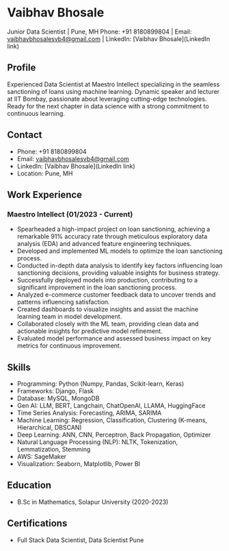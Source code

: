 # Vaibhav Bhosale
Junior Data Scientist | Pune, MH
Phone: +91 8180899804 | Email: vaibhavbhosalesvb4@gmail.com | LinkedIn: [Vaibhav Bhosale](LinkedIn link)

## Profile
Experienced Data Scientist at Maestro Intellect specializing in the seamless sanctioning of loans using machine learning. Dynamic speaker and lecturer at IIT Bombay, passionate about leveraging cutting-edge technologies. Ready for the next chapter in data science with a strong commitment to continuous learning.

## Contact
- Phone: +91 8180899804
- Email: vaibhavbhosalesvb4@gmail.com
- LinkedIn: [Vaibhav Bhosale](LinkedIn link)
- Location: Pune, MH

## Work Experience
### Maestro Intellect (01/2023 - Current)
- Spearheaded a high-impact project on loan sanctioning, achieving a remarkable 91% accuracy rate through meticulous exploratory data analysis (EDA) and advanced feature engineering techniques.
- Developed and implemented ML models to optimize the loan sanctioning process.
- Conducted in-depth data analysis to identify key factors influencing loan sanctioning decisions, providing valuable insights for business strategy.
- Successfully deployed models into production, contributing to a significant improvement in the loan sanctioning process.
- Analyzed e-commerce customer feedback data to uncover trends and patterns influencing satisfaction.
- Created dashboards to visualize insights and assist the machine learning team in model development.
- Collaborated closely with the ML team, providing clean data and actionable insights for predictive model refinement.
- Evaluated model performance and assessed business impact on key metrics for continuous improvement.

## Skills
- Programming: Python (Numpy, Pandas, Scikit-learn, Keras)
- Frameworks: Django, Flask
- Database: MySQL, MongoDB
- Gen AI: LLM, BERT, Langchain, ChatOpenAI, LLAMA, HuggingFace
- Time Series Analysis: Forecasting, ARIMA, SARIMA
- Machine Learning: Regression, Classification, Clustering (K-means, Hierarchical, DBSCAN)
- Deep Learning: ANN, CNN, Perceptron, Back Propagation, Optimizer
- Natural Language Processing (NLP): NLTK, Tokenization, Lemmatization, Stemming
- AWS: SageMaker
- Visualization: Seaborn, Matplotlib, Power BI

## Education
- B.Sc in Mathematics, Solapur University (2020-2023)

## Certifications
- Full Stack Data Scientist, Data Scientist Pune

